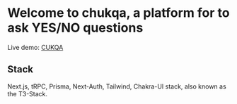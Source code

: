 # Welcome to chukqa, a platform for to ask YES/NO questions

Live demo: [CUKQA](https://cukqa.vercel.app/dailyquestions)

## Stack
Next.js, tRPC, Prisma, Next-Auth, Tailwind, Chakra-UI stack, also known as the T3-Stack.
